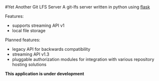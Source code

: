 #Yet Another Git LFS Server
A git-lfs server written in python using [flask](http://flask.pocoo.org)

Features:
 * supports streaming API v1
 * local file storage

Planned features:
 * legacy API for backwards compatibility
 * streaming API v1.3
 * pluggable authorization modules for integration with various repository
   hosting solutions

__This application is under development__
